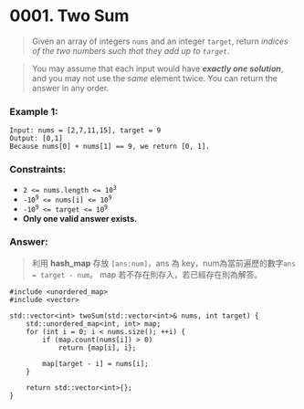 # 0001. Two Sum

>   Given an array of integers `nums` and an integer `target`, return *indices of the two numbers such that they add up to `target`*.

>You may assume that each input would have _**exactly one solution**_, and you may not use the *same* element twice.
You can return the answer in any order.

### Example 1:
```
Input: nums = [2,7,11,15], target = 9
Output: [0,1]
Because nums[0] + nums[1] == 9, we return [0, 1].
```

### Constraints:
-   <code>2 <= nums.length <= 10<sup>3</sup></code>
-   <code>-10<sup>9</sup> <= nums[i] <= 10<sup>9</sup></code>
-   <code>-10<sup>9</sup> <= target <= 10<sup>9</sup></code>
-   **Only one valid answer exists.**

### Answer:
>   利用 **hash_map** 存放 `[ans:num]`，ans 為 key，num為當前遍歷的數字`ans = target - num`。  map 若不存在則存入，若已經存在則為解答。
```
#include <unordered_map>
#include <vector>

std::vector<int> twoSum(std::vector<int>& nums, int target) {
    std::unordered_map<int, int> map;
    for (int i = 0; i < nums.size(); ++i) {
        if (map.count(nums[i]) > 0)
            return {map[i], i};
        
        map[target - i] = nums[i];
    }

    return std::vector<int>{};
}
```